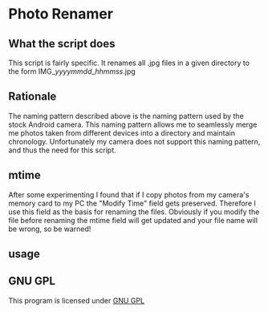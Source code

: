 # Photo Renamer #
## What the script does ##
This script is fairly specific. It renames all .jpg files in a given directory to the form
IMG_*yyyymmdd*_*hhmmss*.jpg

## Rationale ##
The naming pattern described above is the naming pattern used by the stock Android camera.
This naming pattern allows me to seamlessly merge me photos taken from different devices into a directory and maintain chronology.
Unfortunately my camera does not support this naming pattern, and thus the need for this script.

## mtime ##
After some experimenting I found that if I copy photos from my camera's memory card to my PC the "Modify Time" field gets preserved. Therefore I use this field as the basis for renaming the files. Obviously if you modify the file before renaming the mtime field will get updated and your file name will be wrong, so be warned!

## usage ##


## GNU GPL ##
This program is licensed under [GNU GPL](http://www.gnu.org/licenses/gpl-3.0.txt)

